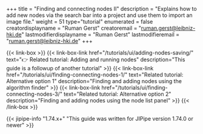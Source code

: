 +++
title = "Finding and connecting nodes II"
description = "Explains how to add new nodes via the search bar into a project and use them to import an image file."
weight = 51
type="tutorial"
enumerated = false
creatordisplayname = "Ruman Gerst"
creatoremail = "ruman.gerst@leibniz-hki.de"
lastmodifierdisplayname = "Ruman Gerst"
lastmodifieremail = "ruman.gerst@leibniz-hki.de"
+++

{{< link-box >}}
    {{< link-box-link href="/tutorials/ui/adding-nodes-saving/" text="👉 Related tutorial: Adding and running nodes" description="This guide is a followup of another tutorial" >}}
    {{< link-box-link href="/tutorials/ui/finding-connecting-nodes-1/" text="Related tutorial: Alternative option 1" description="Finding and adding nodes using the algorithm finder" >}}
    {{< link-box-link href="/tutorials/ui/finding-connecting-nodes-3/" text="Related tutorial: Alternative option 2" description="Finding and adding nodes using the node list panel" >}}
{{< /link-box >}}

{{< jipipe-info "1.74.x+" "This guide was written for JIPipe version 1.74.0 or newer" >}}